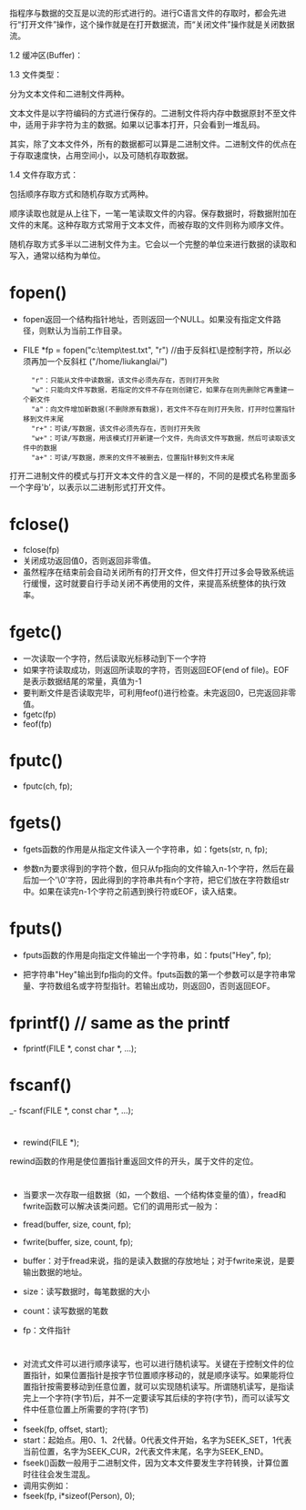 # 

指程序与数据的交互是以流的形式进行的。进行C语言文件的存取时，都会先进行“打开文件”操作，这个操作就是在打开数据流，而“关闭文件”操作就是关闭数据流。

1.2 缓冲区(Buffer)：



1.3 文件类型：

分为文本文件和二进制文件两种。

文本文件是以字符编码的方式进行保存的。二进制文件将内存中数据原封不至文件中，适用于非字符为主的数据。如果以记事本打开，只会看到一堆乱码。

其实，除了文本文件外，所有的数据都可以算是二进制文件。二进制文件的优点在于存取速度快，占用空间小，以及可随机存取数据。


1.4 文件存取方式：

包括顺序存取方式和随机存取方式两种。

顺序读取也就是从上往下，一笔一笔读取文件的内容。保存数据时，将数据附加在文件的末尾。这种存取方式常用于文本文件，而被存取的文件则称为顺序文件。

随机存取方式多半以二进制文件为主。它会以一个完整的单位来进行数据的读取和写入，通常以结构为单位。


# fopen()

- fopen返回一个结构指针地址，否则返回一个NULL。如果没有指定文件路径，则默认为当前工作目录。
- FILE *fp = fopen("c:\\temp\\test.txt", "r") //由于反斜杠\是控制字符，所以必须再加一个反斜杠 ("/home/liukanglai/")

        "r"：只能从文件中读数据，该文件必须先存在，否则打开失败
        "w"：只能向文件写数据，若指定的文件不存在则创建它，如果存在则先删除它再重建一个新文件
        "a"：向文件增加新数据(不删除原有数据)，若文件不存在则打开失败，打开时位置指针移到文件末尾
        "r+"：可读/写数据，该文件必须先存在，否则打开失败
        "w+"：可读/写数据，用该模式打开新建一个文件，先向该文件写数据，然后可读取该文件中的数据
        "a+"：可读/写数据，原来的文件不被删去，位置指针移到文件末尾

打开二进制文件的模式与打开文本文件的含义是一样的，不同的是模式名称里面多一个字母'b’，以表示以二进制形式打开文件。

# fclose()

- fclose(fp)
- 关闭成功返回值0，否则返回非零值。
- 虽然程序在结束前会自动关闭所有的打开文件，但文件打开过多会导致系统运行缓慢，这时就要自行手动关闭不再使用的文件，来提高系统整体的执行效率。

# fgetc() 

- 一次读取一个字符，然后读取光标移动到下一个字符
- 如果字符读取成功，则返回所读取的字符，否则返回EOF(end of file)。EOF是表示数据结尾的常量，真值为-1
- 要判断文件是否读取完毕，可利用feof()进行检查。未完返回0，已完返回非零值。
- fgetc(fp)
- feof(fp)

# fputc() 

-  fputc(ch, fp);

# fgets() 

- fgets函数的作用是从指定文件读入一个字符串，如：fgets(str, n, fp);

- 参数n为要求得到的字符个数，但只从fp指向的文件输入n-1个字符，然后在最后加一个'\0'字符，因此得到的字符串共有n个字符，把它们放在字符数组str中。如果在读完n-1个字符之前遇到换行符或EOF，读入结束。

# fputs()

- fputs函数的作用是向指定文件输出一个字符串，如：fputs("Hey", fp);

- 把字符串"Hey"输出到fp指向的文件。fputs函数的第一个参数可以是字符串常量、字符数组名或字符型指针。若输出成功，则返回0，否则返回EOF。

# fprintf()  // same as the printf

- fprintf(FILE *, const char *, ...);

# fscanf()

_- fscanf(FILE *, const char *, ...);


# 

- rewind(FILE *);

rewind函数的作用是使位置指针重返回文件的开头，属于文件的定位。


# 

- 当要求一次存取一组数据（如，一个数组、一个结构体变量的值），fread和fwrite函数可以解决该类问题。它们的调用形式一般为：
 
- fread(buffer, size, count, fp);
- fwrite(buffer, size, count, fp);
- buffer：对于fread来说，指的是读入数据的存放地址；对于fwrite来说，是要输出数据的地址。
- size：读写数据时，每笔数据的大小
- count：读写数据的笔数
- fp：文件指针

# 

- 对流式文件可以进行顺序读写，也可以进行随机读写。关键在于控制文件的位置指针，如果位置指针是按字节位置顺序移动的，就是顺序读写。如果能将位置指针按需要移动到任意位置，就可以实现随机读写。所谓随机读写，是指读完上一个字符(字节)后，并不一定要读写其后续的字符(字节)，而可以读写文件中任意位置上所需要的字符(字节)
- 
- fseek(fp, offset, start);
- start：起始点。用0、1、2代替。0代表文件开始，名字为SEEK_SET，1代表当前位置，名字为SEEK_CUR，2代表文件末尾，名字为SEEK_END。
- fseek()函数一般用于二进制文件，因为文本文件要发生字符转换，计算位置时往往会发生混乱。
- 调用实例如：
- fseek(fp, i*sizeof(Person), 0);
